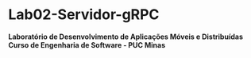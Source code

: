 # Lab02-Servidor-gRPC

**Laboratório de Desenvolvimento de Aplicações Móveis e Distribuídas**  
**Curso de Engenharia de Software - PUC Minas**
